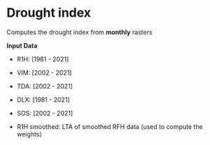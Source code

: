 # Drought index
Computes the drought index from **monthly** rasters

**Input Data**

  - R1H: [1981 - 2021]
  - VIM: [2002 - 2021]
  - TDA: [2002 - 2021]
  - DLX: [1981 - 2021]
  - SOS: [2002 - 2021]

  - R1H smoothed: LTA of smoothed RFH data (used to compute the weights)

 
